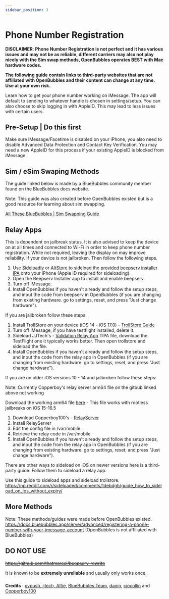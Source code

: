 ```yaml
---
sidebar_position: 3
---
```

# Phone Number Registration
**DISCLAIMER**: **Phone Number Registration is not perfect and it has various issues and may not be as reliable, different carriers may also not play nicely with the Sim swap methods, OpenBubbles operates BEST with Mac hardware codes.**

**The following guide contain links to third-party websites that are not affiliated with OpenBubbles and their content can change at any time. Use at your own risk.**

Learn how to get your phone number working on iMessage. The app will default to sending to whatever handle is chosen in settings/setup. 
You can also choose to skip logging in with AppleID. This may lead to less issues with certain users.

## Pre-Setup | Do this first
Make sure iMessage/Facetime is disabled on your iPhone, you also need to disable Advanced Data Protection and Contact Key Verification.
You may need a new AppleID for this process if your existing AppleID is blocked from iMessage.

## Sim / eSim Swaping Methods
The guide linked below is made by a BlueBubbles community member found on the BlueBubbles docs website. 

Note: This guide was also created before OpenBubbles existed but is a good resource for learning about sim swapping.

[All These BlueBubbles | Sim Swapping Guide](https://guide.atbluebubbles.com/ )

## Relay Apps
This is dependent on jailbreak status. It is also advised to keep the device on at all times and connected to Wi-Fi in order to keep phone number registration. While not required, leaving the display on may improve reliability.
If your device is not jailbroken. Then follow the following steps.

1. Use [Sideloadly](https://sideloadly.io/) or [AltStore](https://altstore.io/) to sideload the [provided beepserv installer IPA](https://joshuafhiggins.github.io/beepserv_installer_v0.1.ipa) onto your iPhone (Apple ID required for sideloading).
2. Open the Beepserv Installer app to install and enable beepserv.
3. Turn off iMessage.
4. Install OpenBubbles if you haven't already and follow the setup steps, and input the code from beepserv in OpenBubbles (if you are changing from existing hardware. go to settings, reset, and press "Just change hardware").

If you are jailbroken follow these steps:

1. Install TrollStore on your device (iOS 14 - iOS 17.0) - [TrollStore Guide](https://ios.cfw.guide/installing-trollstore/)
2. Turn off iMessage, if you have testflight installed, delete it.
3. Sideload JJTech's - [Validation Relay App](https://github.com/JJTech0130/ValidationRelay/releases) TIPA file, download the TestFlight one it typically works better. Then open trollstore and sideload the file.
4. Install OpenBubbles if you haven't already and follow the setup steps, and input the code from the relay app in OpenBubbles (if you are changing from existing hardware. go to settings, reset, and press "Just change hardware").

If you are on older iOS versions 10 - 14 and jailbroken follow these steps: 

Note: Currently Copperboy's relay server arm64 file on the gitbub linked above not working

Download the working arm64 file [here](https://cdn.discordapp.com/attachments/1273349815803314208/1276915932157055087/dev.copper.relayserver_0.0.1-8debug_iphoneos-arm64.deb?ex=66d47ea2&is=66d32d22&hm=ed6660e60c7915f50c2b4e07c1d53572cbf15b0f63964db554accb4923041fe7&) - This file works with rootless jailbreaks on iOS 15-16.5
1. Download Copperboy100's - [RelayServer](https://github.com/TaeHagen/relayserver/releases)
2. Install RelayServer 
3. Edit the config file in /var/mobile
4. Retrieve the relay code in /var/mobile
5. Install OpenBubbles if you haven't already and follow the setup steps, and input the code from the relay app in OpenBubbles (if you are changing from existing hardware. go to settings, reset, and press "Just change hardware").

There are other ways to sideload on iOS on newer versions here is a third-party guide. Follow them to sideload a relay app.

Use this guide to sideload apps and sideload trollstore.
https://np.reddit.com/r/sideloaded/comments/1debdgh/guide_how_to_sideload_on_ios_without_expiry/

## More Methods
Note: These methods/guides were made before OpenBubbles existed.
https://docs.bluebubbles.app/server/advanced/registering-a-phone-number-with-your-imessage-account (OpenBubbles is not affiliated with BlueBubbles)


## DO NOT USE
~~https://github.com/thatmarcel/beepserv-rewrite~~

It is known to be **extremely unreliable** and usually only works once.

###
**Credits** : [pypush, jjtech, Alfie,](https://discord.com/channels/1130633272595066880/1135636248019615874/1231003645529817139) [BlueBubbles Team](https://github.com/orgs/BlueBubblesApp/people), [danip](https://discord.com/channels/1130633272595066880/1135636248019615874/1231003645529817139), [cjocollin](https://www.reddit.com/r/BlueBubbles/comments/1938ock/stop_using_old_methods_heres_a_new_one/) and [Copperboy100](https://github.com/TaeHagen)
###
